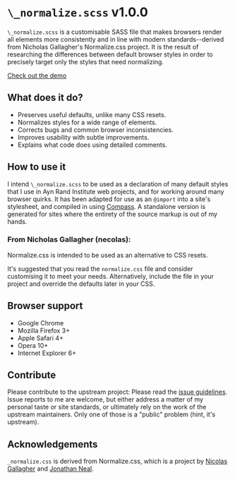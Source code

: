 # `\_normalize.scss` v1.0.0

`\_normalize.scss` is a customisable SASS file that makes browsers render all
elements more consistently and in line with modern standards--derived from
Nicholas Gallagher's Normalize.css project. It is the result of researching the
differences between default browser styles in order to precisely target only
the styles that need normalizing.

[Check out the demo](http://darcmattr.github.com/normalize.css/1.0.0/test.html)

## What does it do?

* Preserves useful defaults, unlike many CSS resets.
* Normalizes styles for a wide range of elements.
* Corrects bugs and common browser inconsistencies.
* Improves usability with subtle improvements.
* Explains what code does using detailed comments.

## How to use it

I intend `\_normalize.scss` to be used as a declaration of many default styles
that I use in Ayn Rand Institute web projects, and for working around many
browser quirks. It has been adapted for use as an `@import` into a site's
stylesheet, and compiled in using [Compass](http://compass-style.org). A
standalone version is generated for sites where the entirety of the source
markup is out of my hands.

### From Nicholas Gallagher (necolas):

Normalize.css is intended to be used as an alternative to CSS resets.

It's suggested that you read the `normalize.css` file and consider customising
it to meet your needs. Alternatively, include the file in your project and
override the defaults later in your CSS.

## Browser support

* Google Chrome
* Mozilla Firefox 3+
* Apple Safari 4+
* Opera 10+
* Internet Explorer 6+

## Contribute

Please contribute to the upstream project: Please read the [issue
guidelines](https://github.com/necolas/issue-guidelines). Issue reports to me
are welcome, but either address a matter of my personal taste or site
standards, or ultimately rely on the work of the upstream maintainers. Only one
of those is a "public" problem (hint, it's upstream).

## Acknowledgements

`_normalize.css` is derived from Normalize.css, which is a project by [Nicolas
Gallagher](http://github.com/necolas) and [Jonathan Neal](http://github.com/jonathantneal).
